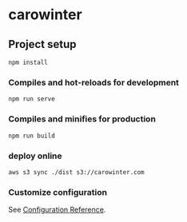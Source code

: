 # carowinter

## Project setup
```
npm install
```

### Compiles and hot-reloads for development
```
npm run serve
```

### Compiles and minifies for production
```
npm run build
```

### deploy online
```
aws s3 sync ./dist s3://carowinter.com
```

### Customize configuration
See [Configuration Reference](https://cli.vuejs.org/config/).
